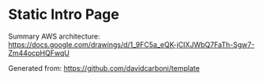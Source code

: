 # Static Intro Page

Summary AWS architecture: https://docs.google.com/drawings/d/1_9FC5a_eQK-jCIXJWbQ7FaTh-Sgw7-Zm44ocpHQFwqU

Generated from: https://github.com/davidcarboni/template

